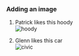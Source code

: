 ### Adding an image

1. Patrick likes this hoody <br>
![hoody](../images/hoody.jpg)

2. Glenn likes this car <br>
![civic](C:\Users\glenn\support-training\images\civic.jpg)